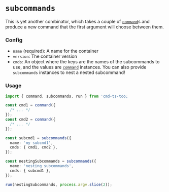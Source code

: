# `subcommands`

This is yet another combinator, which takes a couple of [`command`](./command.md)s and produce a new command that the first argument will choose between them.

### Config

- `name` (required): A name for the container
- `version`: The container version
- `cmds`: An object where the keys are the names of the subcommands to use, and the values are [`command`](./command.md) instances. You can also provide `subcommands` instances to nest a nested subcommand!

### Usage

```ts
import { command, subcommands, run } from 'cmd-ts-too;

const cmd1 = command({
  /* ... */
});
const cmd2 = command({
  /* ... */
});

const subcmd1 = subcommands({
  name: 'my subcmd1',
  cmds: { cmd1, cmd2 },
});

const nestingSubcommands = subcommands({
  name: 'nesting subcommands',
  cmds: { subcmd1 },
});

run(nestingSubcommands, process.argv.slice(2));
```
